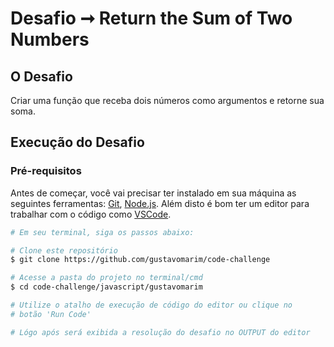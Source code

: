 # Desafio ➞ Return the Sum of Two Numbers

## O Desafio

Criar uma função que receba dois números como argumentos e retorne sua soma.

## Execução do Desafio

### Pré-requisitos

Antes de começar, você vai precisar ter instalado em sua máquina as seguintes ferramentas:
[Git](https://git-scm.com), [Node.js](https://nodejs.org/en/). 
Além disto é bom ter um editor para trabalhar com o código como [VSCode](https://code.visualstudio.com/).

```bash
# Em seu terminal, siga os passos abaixo:

# Clone este repositório
$ git clone https://github.com/gustavomarim/code-challenge

# Acesse a pasta do projeto no terminal/cmd
$ cd code-challenge/javascript/gustavomarim

# Utilize o atalho de execução de código do editor ou clique no 
# botão 'Run Code'

# Lógo após será exibida a resolução do desafio no OUTPUT do editor
```
